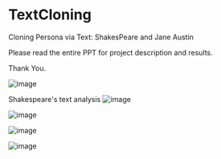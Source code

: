 # TextCloning
Cloning Persona via Text: ShakesPeare and Jane Austin

Please read the entire PPT for project description and results.

Thank You.

![image](https://github.com/PromitHal/TextCloning/assets/83832850/2a11b277-6f95-4de5-99b5-6a7813a61f6a)

Shakespeare's text analysis
![image](https://github.com/PromitHal/TextCloning/assets/83832850/5e5b6766-bbc8-40c7-b6a1-40bad7855e6a)

![image](https://github.com/PromitHal/TextCloning/assets/83832850/aa126e44-d7dc-4d86-9f2b-6f2ec858f9fe)

![image](https://github.com/PromitHal/TextCloning/assets/83832850/444f9c4d-0f02-4ac8-a6a1-a4235bc83b9f)

![image](https://github.com/PromitHal/TextCloning/assets/83832850/8ab5028a-cfdb-4b53-a4f7-49e0255494d4)




